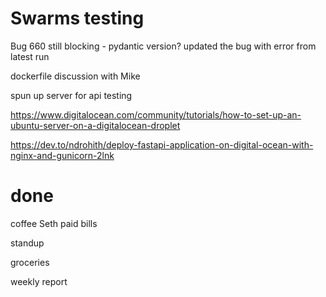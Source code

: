 # Swarms testing
Bug 660 still blocking - pydantic version? updated the bug with error from latest run

dockerfile discussion with Mike

spun up server for api testing

  https://www.digitalocean.com/community/tutorials/how-to-set-up-an-ubuntu-server-on-a-digitalocean-droplet
   
  https://dev.to/ndrohith/deploy-fastapi-application-on-digital-ocean-with-nginx-and-gunicorn-2lnk
  

# done
coffee Seth
paid bills

standup

groceries

weekly report

